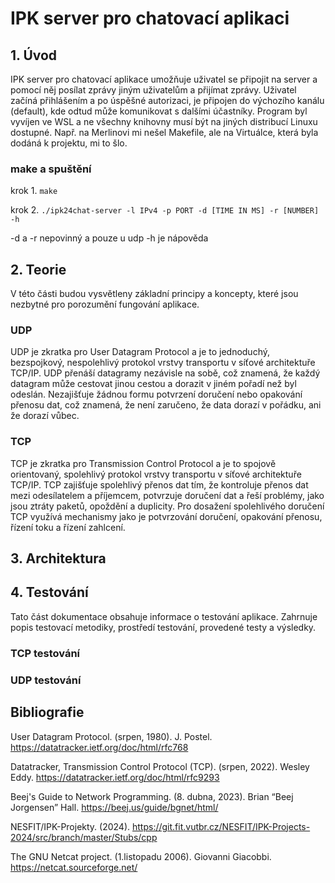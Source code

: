# IPK server pro chatovací aplikaci

## 1. Úvod

IPK server pro chatovací aplikace umožňuje uživatel se připojit na server a pomocí něj posílat zprávy jiným uživatelům a přijímat zprávy. Uživatel začíná přihlášením a po úspěšné autorizaci, je připojen do výchozího kanálu (default), kde odtud může komunikovat s dalšími účastníky. Program byl vyvíjen ve WSL a ne všechny knihovny musí být na jiných distribucí Linuxu dostupné. Např. na Merlinovi mi nešel Makefile, ale na Virtuálce, která byla dodáná k projektu, mi to šlo.

### make a spuštění

krok 1.
```make```

krok 2.
```./ipk24chat-server -l IPv4 -p PORT -d [TIME IN MS] -r [NUMBER] -h```

-d a -r nepovinný a pouze u udp -h je nápověda

## 2. Teorie

V této části budou vysvětleny základní principy a koncepty, které jsou nezbytné pro porozumění fungování aplikace.

### UDP
UDP je zkratka pro User Datagram Protocol a je to jednoduchý, bezspojkový, nespolehlivý protokol vrstvy transportu v síťové architektuře TCP/IP. UDP přenáší datagramy nezávisle na sobě, což znamená, že každý datagram může cestovat jinou cestou a dorazit v jiném pořadí než byl odeslán. Nezajišťuje žádnou formu potvrzení doručení nebo opakování přenosu dat, což znamená, že není zaručeno, že data dorazí v pořádku, ani že dorazí vůbec.

### TCP
TCP je zkratka pro Transmission Control Protocol a je to spojově orientovaný, spolehlivý protokol vrstvy transportu v síťové architektuře TCP/IP. TCP zajišťuje spolehlivý přenos dat tím, že kontroluje přenos dat mezi odesílatelem a příjemcem, potvrzuje doručení dat a řeší problémy, jako jsou ztráty paketů, opoždění a duplicity. Pro dosažení spolehlivého doručení TCP využívá mechanismy jako je potvrzování doručení, opakování přenosu, řízení toku a řízení zahlcení.

## 3. Architektura

## 4. Testování
Tato část dokumentace obsahuje informace o testování aplikace. Zahrnuje popis testovací metodiky, prostředí testování, provedené testy a výsledky.

### TCP testování

### UDP testování

## Bibliografie
User Datagram Protocol. (srpen, 1980). J. Postel.
https://datatracker.ietf.org/doc/html/rfc768

Datatracker, Transmission Control Protocol (TCP). (srpen, 2022). Wesley Eddy.
https://datatracker.ietf.org/doc/html/rfc9293

Beej's Guide to Network Programming. (8. dubna, 2023). Brian “Beej Jorgensen” Hall.
https://beej.us/guide/bgnet/html/

NESFIT/IPK-Projekty. (2024).
https://git.fit.vutbr.cz/NESFIT/IPK-Projects-2024/src/branch/master/Stubs/cpp

The GNU Netcat project. (1.listopadu 2006). Giovanni Giacobbi.
https://netcat.sourceforge.net/
